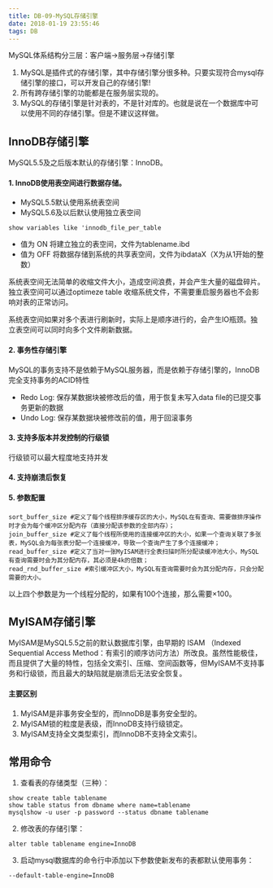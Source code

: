 ```yaml
---
title: DB-09-MySQL存储引擎
date: 2018-01-19 23:55:46
tags: DB
---
```


MySQL体系结构分三层：客户端->服务层->存储引擎

1. MySQL是插件式的存储引擎，其中存储引擎分很多种。只要实现符合mysql存储引擎的接口，可以开发自己的存储引擎!
1. 所有跨存储引擎的功能都是在服务层实现的。
1. MySQL的存储引擎是针对表的，不是针对库的。也就是说在一个数据库中可以使用不同的存储引擎。但是不建议这样做。

## InnoDB存储引擎
MySQL5.5及之后版本默认的存储引擎：InnoDB。

#### 1. InnoDB使用表空间进行数据存储。
- MySQL5.5默认使用系统表空间
- MySQL5.6及以后默认使用独立表空间
```
show variables like 'innodb_file_per_table
```

- 值为 ON 将建立独立的表空间，文件为tablename.ibd
- 值为 OFF 将数据存储到系统的共享表空间，文件为ibdataX（X为从1开始的整数）

系统表空间无法简单的收缩文件大小，造成空间浪费，并会产生大量的磁盘碎片。独立表空间可以通过optimeze table 收缩系统文件，不需要重启服务器也不会影响对表的正常访问。

系统表空间如果对多个表进行刷新时，实际上是顺序进行的，会产生IO瓶颈。独立表空间可以同时向多个文件刷新数据。

#### 2. 事务性存储引擎
MySQL的事务支持不是依赖于MySQL服务器，而是依赖于存储引擎的，InnoDB完全支持事务的ACID特性

- Redo Log: 保存某数据块被修改后的值，用于恢复未写入data file的已提交事务更新的数据
- Undo Log: 保存某数据块被修改前的值，用于回滚事务

#### 3. 支持多版本并发控制的行级锁
行级锁可以最大程度地支持并发

#### 4. 支持崩溃后恢复

#### 5. 参数配置

```
sort_buffer_size #定义了每个线程排序缓存区的大小，MySQL在有查询、需要做排序操作时才会为每个缓冲区分配内存（直接分配该参数的全部内存）；
join_buffer_size #定义了每个线程所使用的连接缓冲区的大小，如果一个查询关联了多张表，MySQL会为每张表分配一个连接缓冲，导致一个查询产生了多个连接缓冲；
read_buffer_size #定义了当对一张MyISAM进行全表扫描时所分配读缓冲池大小，MySQL有查询需要时会为其分配内存，其必须是4k的倍数；
read_rnd_buffer_size #索引缓冲区大小，MySQL有查询需要时会为其分配内存，只会分配需要的大小。
```
以上四个参数是为一个线程分配的，如果有100个连接，那么需要×100。

## MyISAM存储引擎
MyISAM是MySQL5.5之前的默认数据库引擎，由早期的 ISAM （Indexed Sequential Access Method：有索引的顺序访问方法）所改良。虽然性能极佳，而且提供了大量的特性，包括全文索引、压缩、空间函数等，但MyISAM不支持事务和行级锁，而且最大的缺陷就是崩溃后无法安全恢复。

#### 主要区别
1. MyISAM是非事务安全型的，而InnoDB是事务安全型的。
1. MyISAM锁的粒度是表级，而InnoDB支持行级锁定。
1. MyISAM支持全文类型索引，而InnoDB不支持全文索引。

## 常用命令
1. 查看表的存储类型（三种）：

```
show create table tablename
show table status from dbname where name=tablename
mysqlshow -u user -p password --status dbname tablename
```
2. 修改表的存储引擎：

```
alter table tablename engine=InnoDB
```

3. 启动mysql数据库的命令行中添加以下参数使新发布的表都默认使用事务：

```
--default-table-engine=InnoDB
```

